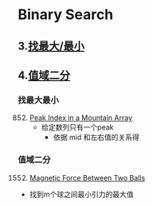 # Binary Search

## 3.[找最大/最小](#找最大最小)
## 4.[值域二分](#值域二分)


### 找最大最小
852. [Peak Index in a Mountain Array](https://leetcode.com/problems/peak-index-in-a-mountain-array/description/)
     * 给定数列只有一个peak
       - 依据 mid 和左右值的关系得


### 值域二分

1552. [Magnetic Force Between Two Balls](https://leetcode.com/problems/magnetic-force-between-two-balls/description/)
  *  找到m个球之间最小引力的最大值
